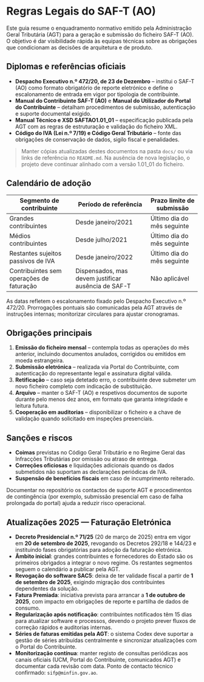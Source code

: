 # Regras Legais do SAF-T (AO)

Este guia resume o enquadramento normativo emitido pela Administração
Geral Tributária (AGT) para a geração e submissão do ficheiro SAF-T (AO).
O objetivo é dar visibilidade rápida às equipas técnicas sobre as
obrigações que condicionam as decisões de arquitetura e de produto.

## Diplomas e referências oficiais

- **Despacho Executivo n.º 472/20, de 23 de Dezembro** – institui o
  SAF-T (AO) como formato obrigatório de reporte eletrónico e define o
  escalonamento de entrada em vigor por tipologia de contribuinte.
- **Manual do Contribuinte SAF-T (AO)** e **Manual do Utilizador do
  Portal do Contribuinte** – detalham procedimentos de submissão,
  autenticação e suporte documental exigido.
- **Manual Técnico e XSD SAFTAO1.01_01** – especificação publicada pela
  AGT com as regras de estruturação e validação do ficheiro XML.
- **Código do IVA (Lei n.º 7/19) e Código Geral Tributário** – fonte das
  obrigações de conservação de dados, sigilo fiscal e penalidades.

> Manter cópias atualizadas destes documentos na pasta `docs/` ou via
> links de referência no `README.md`. Na ausência de nova legislação, o
> projeto deve continuar alinhado com a versão 1.01_01 do ficheiro.

## Calendário de adoção

| Segmento de contribuinte                | Período de referência | Prazo limite de submissão |
| -------------------------------------- | --------------------- | ------------------------- |
| Grandes contribuintes                  | Desde janeiro/2021    | Último dia do mês seguinte |
| Médios contribuintes                   | Desde julho/2021      | Último dia do mês seguinte |
| Restantes sujeitos passivos de IVA     | Desde janeiro/2022    | Último dia do mês seguinte |
| Contribuintes sem operações de faturação | Dispensados, mas devem justificar ausência de SAF-T | Não aplicável |

As datas refletem o escalonamento fixado pelo Despacho Executivo n.º
472/20. Prorrogações pontuais são comunicadas pela AGT através de
instruções internas; monitorizar circulares para ajustar cronogramas.

## Obrigações principais

1. **Emissão do ficheiro mensal** – contempla todas as operações do mês
   anterior, incluindo documentos anulados, corrigidos ou emitidos em
   moeda estrangeira.
2. **Submissão eletrónica** – realizada via Portal do Contribuinte, com
   autenticação do representante legal e assinatura digital válida.
3. **Retificação** – caso seja detetado erro, o contribuinte deve
   submeter um novo ficheiro completo com indicação de substituição.
4. **Arquivo** – manter o SAF-T (AO) e respetivos documentos de suporte
   durante pelo menos dez anos, em formato que garanta integridade e
   leitura futura.
5. **Cooperação em auditorias** – disponibilizar o ficheiro e a chave de
   validação quando solicitado em inspeções presenciais.

## Sanções e riscos

- **Coimas** previstas no Código Geral Tributário e no Regime Geral das
  Infracções Tributárias por omissão ou atraso de entrega.
- **Correções oficiosas** e liquidações adicionais quando os dados
  submetidos não suportam as declarações periódicas de IVA.
- **Suspensão de benefícios fiscais** em caso de incumprimento reiterado.

Documentar no repositório os contactos de suporte AGT e procedimentos de
contingência (por exemplo, submissão presencial em caso de falha
prolongada do portal) ajuda a reduzir risco operacional.

## Atualizações 2025 — Faturação Eletrónica

- **Decreto Presidencial n.º 71/25** (20 de março de 2025) entra em vigor
  em **20 de setembro de 2025**, revogando os Decretos 292/18 e 144/23 e
  instituindo fases obrigatórias para adoção da faturação eletrónica.
- **Âmbito inicial**: grandes contribuintes e fornecedores do Estado são
  os primeiros obrigados a integrar o novo regime. Os restantes segmentos
  seguem o calendário a publicar pela AGT.
- **Revogação do software SAC5**: deixa de ter validade fiscal a partir
  de **1 de setembro de 2025**, exigindo migração dos contribuintes
  dependentes da solução.
- **Fatura Premiada**: iniciativa prevista para arrancar a **1 de
  outubro de 2025**, com impacto em obrigações de reporte e partilha de
  dados de consumo.
- **Regularização após notificação**: contribuintes notificados têm 15
  dias para atualizar software e processos, devendo o projeto prever
  fluxos de correção rápidos e auditorias internas.
- **Séries de faturas emitidas pela AGT**: o sistema Codex deve suportar
  a gestão de séries atribuídas centralmente e sincronizar atualizações
  com o Portal do Contribuinte.
- **Monitorização contínua**: manter registo de consultas periódicas aos
  canais oficiais (UCM, Portal do Contribuinte, comunicados AGT) e
  documentar cada revisão com data. Ponto de contacto técnico confirmado:
  `sifp@minfin.gov.ao`.

